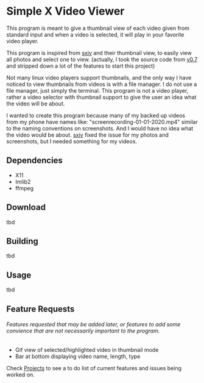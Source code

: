 # Simple X Video Viewer

This program is meant to give a thumbnail view of each video given from standard input and when a video is selected, it will play in your favorite video player.

This program is inspired from [sxiv](https://github.com/muennich/sxiv) and their thumbnail view, to easily view all photos and select one to view.
(actually, I took the source code from [v0.7](https://github.com/muennich/sxiv/releases/tag/v0.7) and stripped down a lot of the features to start this project)

Not many linux video players support thumbnails, and the only way I have noticed to view thumbnails from videos is with a file manager. I do not use a file manager, just simply the terminal. This program is not a video player, rather a video selector with thumbnail support to give the user an idea what the video will be about. 

I wanted to create this program because many of my backed up videos from my phone have names like: "screenrecording-01-01-2020.mp4" similar to the naming conventions on screenshots. And I would have no idea what the video would be about. [sxiv](https://github.com/muennich/sxiv) fixed the issue for my photos and screenshots, but I needed something for my videos.

## Dependencies
- X11
- Imlib2
- ffmpeg

## Download
tbd
## Building
tbd
## Usage
tbd
## Feature Requests
###### Features requested that may be added later, or features to add some convience that are not necessarily important to the program.
- Gif view of selected/highlighted video in thumbnail mode
- Bar at bottom displaying video name, length, type

Check [Projects](https://github.com/SpencerApel/sxvv/projects/1) to see a to do list of current features and issues being worked on.
